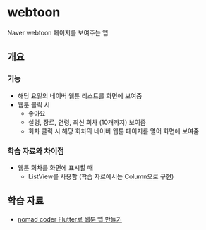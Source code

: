 # webtoon

Naver webtoon 페이지를 보여주는 앱

## 개요
### 기능
  - 해당 요일의 네이버 웹툰 리스트를 화면에 보여줌
  - 웹툰 클릭 시 
    - 좋아요 
    - 설명, 장르, 연령, 최신 회차 (10개까지) 보여줌
    - 회차 클릭 시 해당 회차의 네이버 웹툰 페이지를 열어 화면에 보여줌
### 학습 자료와 차이점
  - 웹툰 회차를 화면에 표시할 때
    - ListView를 사용함 (학습 자료에서는 Column으로 구현)

## 학습 자료
  - [nomad coder Flutter로 웹툰 앱 만들기](https://nomadcoders.co/flutter-for-beginners/lectures/4159)


